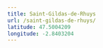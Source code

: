 ```yaml
---
title: Saint-Gildas-de-Rhuys
url: /saint-gildas-de-rhuys/
latitude: 47.5004209
longitude: -2.8403204
---
```

